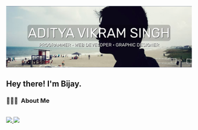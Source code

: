 <img src="https://raw.githubusercontent.com/AVS1508/AVS1508/master/assets/Aditya%20Vikram%20Singh%20Banner.png">

<h2> Hey there! I'm Bijay.</h2>

<h3> 👨🏻‍💻 &nbsp;About Me </h3>


<br/>

<a href="https://github.com/AVS1508">
  <img height="180em" src="https://github-readme-stats.vercel.app/api?username=bijeaylimbu&show_icons=true" />
  <img height="180em" src="https://github-readme-stats.vercel.app/api/top-langs/?username=bijeaylimbu&theme=buefy&layout=compact" />
</a>

<br/>


